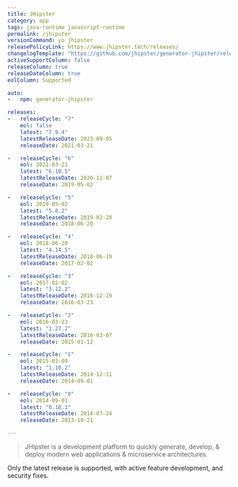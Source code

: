 ```yaml
---
title: JHipster
category: app
tags: java-runtime javascript-runtime
permalink: /jhipster
versionCommand: yo jhipster
releasePolicyLink: https://www.jhipster.tech/releases/
changelogTemplate: "https://github.com/jhipster/generator-jhipster/releases/tag/v__LATEST__"
activeSupportColumn: false
releaseColumn: true
releaseDateColumn: true
eolColumn: Supported

auto:
-   npm: generator-jhipster

releases:
-   releaseCycle: "7"
    eol: false
    latest: "7.9.4"
    latestReleaseDate: 2023-09-05
    releaseDate: 2021-03-21

-   releaseCycle: "6"
    eol: 2021-03-21
    latest: "6.10.5"
    latestReleaseDate: 2020-11-07
    releaseDate: 2019-05-02

-   releaseCycle: "5"
    eol: 2019-05-02
    latest: "5.8.2"
    latestReleaseDate: 2019-02-28
    releaseDate: 2018-06-20

-   releaseCycle: "4"
    eol: 2018-06-20
    latest: "4.14.5"
    latestReleaseDate: 2018-06-19
    releaseDate: 2017-02-02

-   releaseCycle: "3"
    eol: 2017-02-02
    latest: "3.12.2"
    latestReleaseDate: 2016-12-19
    releaseDate: 2016-03-23

-   releaseCycle: "2"
    eol: 2016-03-23
    latest: "2.27.2"
    latestReleaseDate: 2016-03-07
    releaseDate: 2015-01-12

-   releaseCycle: "1"
    eol: 2015-01-09
    latest: "1.10.2"
    latestReleaseDate: 2014-12-11
    releaseDate: 2014-09-01

-   releaseCycle: "0"
    eol: 2014-09-01
    latest: "0.18.1"
    latestReleaseDate: 2014-07-24
    releaseDate: 2013-10-21

---
```


> JHipster is a development platform to quickly generate, develop, & deploy modern
> web applications & microservice architectures.


Only the latest release is supported, with active feature development, and security fixes.

